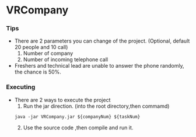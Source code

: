 # VRCompany

### Tips
* There are 2 parameters you can change of the project. (Optional, default 20 people and 10 call)
  1. Number of company
  2. Number of incoming telephone call   
* Freshers and technical lead are unable to answer the phone randomly, the chance is 50%.


### Executing 
* There are 2 ways to execute the project
  1. Run the jar direction. (into the root directory,then commamd)
    ```
    java -jar VRCompany.jar ${companyNum} ${taskNum} 
    ```
  2. Use the source code ,then compile and run it.
